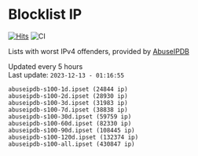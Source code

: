 # Blocklist IP

[![Hits](https://hits.seeyoufarm.com/api/count/incr/badge.svg?url=https%3A%2F%2Fgithub.com%2Fborestad%2Fblocklist-ip%2F&count_bg=%2379C83D&title_bg=%23555555&icon=&icon_color=%23E7E7E7&title=hits&edge_flat=false)](https://hits.seeyoufarm.com)  ![CI](https://img.shields.io/github/workflow/status/borestad/blocklist-ip/CI?style=flat-square)

Lists with worst IPv4 offenders, provided by [AbuseIPDB](https://www.abuseipdb.com/)

<!-- FOOTER-PLACEHOLDER -->
Updated every 5 hours<br>
Last update: `2023-12-13 - 01:16:55`
```
abuseipdb-s100-1d.ipset (24844 ip)
abuseipdb-s100-2d.ipset (28930 ip)
abuseipdb-s100-3d.ipset (31983 ip)
abuseipdb-s100-7d.ipset (38838 ip)
abuseipdb-s100-30d.ipset (59759 ip)
abuseipdb-s100-60d.ipset (82330 ip)
abuseipdb-s100-90d.ipset (108445 ip)
abuseipdb-s100-120d.ipset (132374 ip)
abuseipdb-s100-all.ipset (430847 ip)
```
